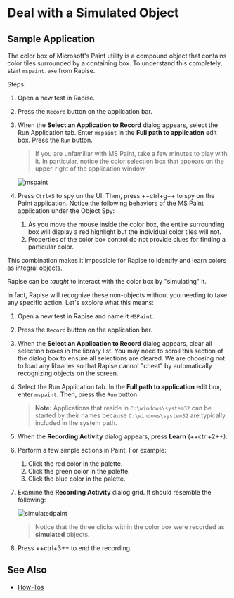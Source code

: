 # Deal with a Simulated Object

## Sample Application

The color box of Microsoft's Paint utility is a compound object that contains color tiles surrounded by a containing box. To understand this completely, start `mspaint.exe` from Rapise.

Steps:

1. Open a new test in Rapise.
2. Press the `Record` button on the application bar.
3. When the **Select an Application to Record** dialog appears, select the Run Application tab. Enter `mspaint` in the **Full path to application** edit box. Press the `Run` button.

    > If you are unfamiliar with MS Paint, take a few minutes to play with it. In particular, notice the color selection box that appears on the upper-right of the application window.

    ![mspaint](./img/mspaint_toolbar.png)

4. Press `Ctrl+5` to spy on the UI. Then, press ++ctrl+g++ to spy on the Paint application. Notice the following behaviors of the MS Paint application under the Object Spy:
      1. As you move the mouse inside the color box, the entire surrounding box will display a red highlight but the individual color tiles will not.
      2. Properties of the color box control do not provide clues for finding a particular color.

This combination makes it impossible for Rapise to identify and learn colors as integral objects.

Rapise can be _taught_ to interact with the color box by "simulating" it.

In fact, Rapise will recognize these non-objects without you needing to take any specific action. Let's explore what this means:

1. Open a new test in Rapise and name it `MSPaint`.
2. Press the `Record` button on the application bar.
3. When the **Select an Application to Record** dialog appears, clear all selection boxes in the library list. You may need to scroll this section of the dialog box to ensure all selections are cleared. We are choosing not to load any libraries so that Rapise cannot "cheat" by automatically recognizing objects on the screen.
4. Select the Run Application tab. In the **Full path to application** edit box, enter `mspaint`. Then, press the `Run` button.
    > **Note:** Applications that reside in `C:\windows\system32` can be started by their names because `C:\windows\system32` are typically included in the system path.
5. When the **Recording Activity** dialog appears, press **Learn** (++ctrl+2++).
6. Perform a few simple actions in Paint. For example:
     1. Click the red color in the palette.
     2. Click the green color in the palette.
     3. Click the blue color in the palette.
7. Examine the **Recording Activity** dialog grid. It should resemble the following:

    ![simulatedpaint](./img/deal_with_a_simulated_object1.png)

    > Notice that the three clicks within the color box were recorded as **simulated** objects.

8. Press ++ctrl+3++ to end the recording.

## See Also

- [How-Tos](howtos.md)